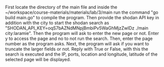 First locate the directory of the main file and inside the ~/workspace/course-materials/materials/lab/3/main run the command "go build main.go" to compile the program. Then provide the shodan API key in addition with the city to start the shodan search as "SHODAN_API_KEY=oqS7bAZNdMNpjBmbiPv5WaGhMjzZwIDz ./main city:laramie". Then the program will ask to enter the new page or not. Enter y to access the page and no to not run the search. Then, enter the page number as the program asks. Next, the program will ask if you want to truncate the larger fields or not. Reply with True or False, with this the search is executed and the IP, ports, location and longitude, latitude of the selected page will be displayed. 